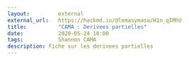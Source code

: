 ```yaml
---
layout:         external
external_url:   https://hackmd.io/@lemasymasa/H1n_qIMhU
title:          "CAMA : Derivees partielles"
date:           2020-05-24 10:00
tags:           Shannon CAMA
description: Fiche sur les derivees partielles
---
```

